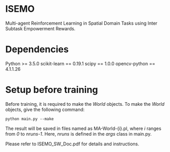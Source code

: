 # ISEMO
Multi-agent Reinforcement Learning in Spatial Domain Tasks using Inter Subtask Empowerment Rewards.

# Dependencies
Python >= 3.5.0
scikit-learn == 0.19.1
scipy == 1.0.0
opencv-python == 4.1.1.26

# Setup before training
Before training, it is required to make the _World_ objects. To make the _World_ objects, give the following command: 

`python main.py --make` 

The result will be saved in files named as MA-World-{i}.pl, where _i_ ranges from _0_ to _nruns-1_. Here, _nruns_ is defined in the _args_ class in main.py.


Please refer to ISEMO_SW_Doc.pdf for details and instructions.
